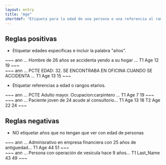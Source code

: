 ```yaml
---
layout: entry
title: "Age"
shortdef: "Etiqueta para la edad de una persona o una referencia al rango etario de ella."
---
```


## Reglas positivas

* Etiquetar edades específicas e incluir la palabra "años".

<div class="annotation-correct" markdown="1">
~~~ ann
… Hombre de 26 años se accidenta yendo a su hogar … 
T1 Age 12 19 
~~~
</div>

<div class="annotation-correct" markdown="1">
~~~ ann
… PCTE EDAD: 32. SE ENCONTRABA EN OFICINA CUANDO SE ACCIDENTA … 
T1 Age 13 15 
~~~
</div>

* Etiquetar referencias a edad o rangos etarios.

<div class="annotation-correct" markdown="1">
~~~ ann
… PCTE Adulto mayor. Ocupacion:carpintero … 
T1 Age 7 19 
~~~
</div>


<div class="annotation-correct" markdown="1">
~~~ ann
... Paciente joven de 24 acude al consultorio...
T1 Age 13 18 
T2 Age 22 24 
~~~
</div>


## Reglas negativas

* NO etiquetar años que no tengan que ver con edad de personas
<div class="annotation-incorrect" markdown="1">
~~~ ann
... Adminisrativo en empresa financiera con 25 años de antiguedad...
T1 Age 44 51 
~~~
</div>

<div class="annotation-incorrect" markdown="1">
~~~ ann
... Persona con operación de vesicula hace 9 años...
T1 Last_Name 43 49 
~~~
</div>
